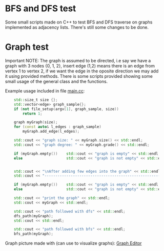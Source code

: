 # BFS and DFS test
Some small scripts made on C++ to test BFS and DFS traverse on 
graphs implemented as adjacency lists. There's still some changes to be done.

# Graph test
Important NOTE: The graph is assumed to be directed, i.e say
we have a graph with 3 nodes {0, 1, 2}, insert edge (1,2)
means there is an edge from vertex 1 to vertex 2, if we want the 
edge in the oposite direction we may add it using provided methods.
There is some scripts provided showing some small usage of the 
general class and the functions.

Example usage included in file [main.cc](src/main.cc):

```cc
    std::size_t size {};
    std::vector<edge> graph_sample{};
    if (not file_setup(argv[1], graph_sample, size))
        return 1;

    graph myGraph(size);
    for (const auto& l_edges : graph_sample)
        myGraph.add_edge(l_edges);

    std::cout << "graph size: " << myGraph.size() << std::endl;
    std::cout << "graph degree: " << myGraph.grade() << std::endl;

    if (myGraph.empty())    std::cout << "graph is empty" << std::endl;
    else                    std::cout << "graph is not empty" << std::endl;


    std::cout << "\nAfter adding few edges into the graph" << std::endl;
    std::cout << "-------------------------------------------------------" << std::endl;

    if (myGraph.empty())    std::cout << "graph is empty" << std::endl;
    else                    std::cout << "graph is not empty" << std::endl;

    std::cout << "print the graph" << std::endl;
    std::cout << myGraph << std::endl;

    std::cout << "path followed with dfs" << std::endl;
    dfs_path(myGraph);
    std::cout << std::endl;

    std::cout << "path followed with bfs" << std::endl;
    bfs_path(myGraph);
```

Graph picture made with (can use to visualize graphs): [Graph Editor](https://csacademy.com/app/graph_editor/)
